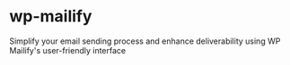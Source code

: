 # wp-mailify
Simplify your email sending process and enhance deliverability using WP Mailify's user-friendly interface
